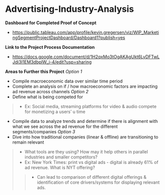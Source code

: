 # Advertising-Industry-Analysis

<b>Dashboard for Completed Proof of Concept</b>
* [https://public.tableau.com/app/profile/kevin.gregersen/viz/WIP_MarketingSegmentProjectDashboard/Dashboard1?publish=yes
](https://public.tableau.com/app/profile/kevin.gregersen/viz/AdIndustrySegmentationProject_WIP/AdOverviewDashboardpoc)

<b>Link to the Project Process Documentation</b>
* https://docs.google.com/document/d/1H2qxMo3tOgAKAgUkt6LyDFTwLJdi3I1EM3dbplW_i-4/edit?usp=sharing

<b>Areas to Further this Project</b>
_Option 1_
* Compile macroeconomic data over similar time period 
* Complete an analysis on if / how macroeconomic factors are impacting ad revenue across channels
_Option 2_
* Define what is being competed for 
>* Ex: Social media, streaming platforms for video & audio compete for monetizing a users’ u time
* Compile data to analyze trends and determine if there is alignment with what we see across the ad revenue for the different segments/companies
_Option 3_
* Dive into how traditional companies (linear & offline) are transitioning to remain relevant 
>* What tools are they using? How may it help others in parallel industries and smaller competitors?
>* Ex: New York Times: print vs digital ads - digital is already 61% of ad revenue. What is NYT offering?
>>* Can lead to comparison of different digital offerings & identification of core drivers/systems for displaying relevant ads.
